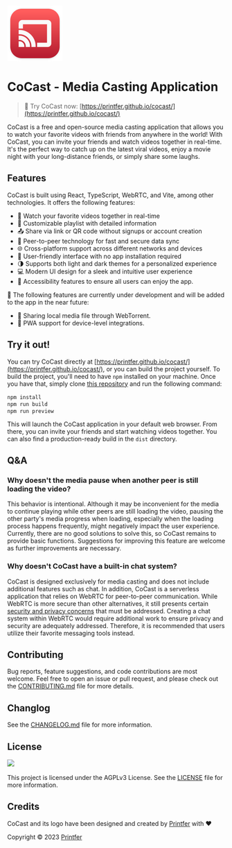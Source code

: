 <img src="./public/cocast.svg"/>

# CoCast - Media Casting Application

> :wave: Try CoCast now: [https://printfer.github.io/cocast/](https://printfer.github.io/cocast/)

CoCast is a free and open-source media casting application that allows you to watch your favorite videos with friends from anywhere in the world! With CoCast, you can invite your friends and watch videos together in real-time. It's the perfect way to catch up on the latest viral videos, enjoy a movie night with your long-distance friends, or simply share some laughs.

## Features

CoCast is built using React, TypeScript, WebRTC, and Vite, among other technologies. It offers the following features:

- :busts_in_silhouette: Watch your favorite videos together in real-time
- :musical_note: Customizable playlist with detailed information
- :outbox_tray: Share via link or QR code without signups or account creation
- :handshake: Peer-to-peer technology for fast and secure data sync
- :globe_with_meridians: Cross-platform support across different networks and devices
- :star2: User-friendly interface with no app installation required
- :last_quarter_moon: Supports both light and dark themes for a personalized experience
- :computer: Modern UI design for a sleek and intuitive user experience
- :rainbow: Accessibility features to ensure all users can enjoy the app.

:construction: The following features are currently under development and will be added to the app in the near future:

- :file_folder: Sharing local media file through WebTorrent.
- :iphone: PWA support for device-level integrations.

## Try it out!

You can try CoCast directly at [https://printfer.github.io/cocast/](https://printfer.github.io/cocast/), or you can build the project yourself. To build the project, you'll need to have `npm` installed on your machine. Once you have that, simply clone [this repository](https://github.com/printfer/cocast) and run the following command:

```
npm install
npm run build
npm run preview
```

This will launch the CoCast application in your default web browser. From there, you can invite your friends and start watching videos together. You can also find a production-ready build in the `dist` directory.

## Q&A

### Why doesn't the media pause when another peer is still loading the video?

This behavior is intentional. Although it may be inconvenient for the media to continue playing while other peers are still loading the video, pausing the other party's media progress when loading, especially when the loading process happens frequently, might negatively impact the user experience. Currently, there are no good solutions to solve this, so CoCast remains to provide basic functions. Suggestions for improving this feature are welcome as further improvements are necessary.

### Why doesn't CoCast have a built-in chat system?

CoCast is designed exclusively for media casting and does not include additional features such as chat. In addition, CoCast is a serverless application that relies on WebRTC for peer-to-peer communication. While WebRTC is more secure than other alternatives, it still presents certain [security and privacy concerns](https://webrtc-security.github.io/) that must be addressed. Creating a chat system within WebRTC would require additional work to ensure privacy and security are adequately addressed. Therefore, it is recommended that users utilize their favorite messaging tools instead.

## Contributing

Bug reports, feature suggestions, and code contributions are most welcome. Feel free to open an issue or pull request, and please check out the [CONTRIBUTING.md](CONTRIBUTING.md) file for more details.

## Changlog

See the [CHANGELOG.md](CHANGELOG.md) file for more information.

## License

[![](https://www.gnu.org/graphics/agplv3-with-text-162x68.png)](https://www.gnu.org/licenses/agpl-3.0.html)

This project is licensed under the AGPLv3 License. See the [LICENSE](LICENSE) file for more information.

## Credits

CoCast and its logo have been designed and created by [Printfer](https://printfer.github.io/) with :heart:

Copyright © 2023 [Printfer](https://github.com/printfer)

